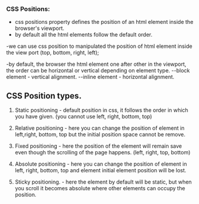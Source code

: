 ### CSS Positions:
   - css positions property defines the position of an html element inside the browser's viewport.
   - by default all the html elements follow the default order.
   
   -we can use css position to manipulated the position of html element inside the view port (top, bottom, right, left);

   -by default, the browser the html element one after other in the viewport, the order can be horizontal or vertical depending on element type.
          --block element - vertical alignment.
          --inline element - horizontal alignment.

## CSS Position types.
1. Static positioning
       - default position in css, it follows the order in which you have given. (you cannot use left, right, bottom, top)

2. Relative positioning
       - here you can change the position of element in left,right, bottom, top but the initial position space cannot be remove.

3. Fixed positioning
       - here the position of the element will remain save even though the scrolling of the page happens. (left, right, top, bottom)

4. Absolute positioning
       - here you can change the position of element in left, right, bottom, top and element initial element position will be lost.

5. Sticky positioning.
       - here the element by default will be static, but when you scroll it becomes absolute where other elements can occupy the position.